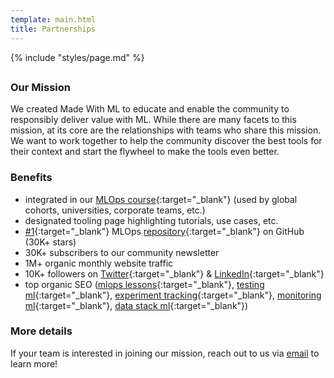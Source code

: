 ```yaml
---
template: main.html
title: Partnerships
---
```


{% include "styles/page.md" %}

##

### Our Mission

We created Made With ML to educate and enable the community to responsibly deliver value with ML. While there are many facets to this mission, at its core are the relationships with teams who share this mission. We want to work together to help the community discover the best tools for their context and start the flywheel to make the tools even better.

### Benefits

- integrated in our [MLOps course](https://madewithml.com/){:target="_blank"} (used by global cohorts, universities, corporate teams, etc.)
- designated tooling page highlighting tutorials, use cases, etc.
- [&#35;1](https://github.com/topics/mlops){:target="_blank"} MLOps [repository](https://github.com/GokuMohandas/made-with-ml){:target="_blank"} on GitHub (30K+ stars)
- 30K+ subscribers to our community newsletter
- 1M+ organic monthly website traffic
- 10K+ followers on [Twitter](https://twitter.com/GokuMohandas){:target="_blank"} & [LinkedIn](https://linkedin.com/in/goku){:target="_blank"}
- top organic SEO ([mlops lessons](https://www.google.com/search?q=mlops+lessons){:target="_blank"}, [testing ml](https://www.google.com/search?q=testing+ml){:target="_blank"}, [experiment tracking](https://www.google.com/search?q=experiment+tracking+ml){:target="_blank"}, [monitoring ml](https://www.google.com/search?q=monitoring+ml){:target="_blank"}, [data stack ml](https://www.google.com/search?q=data+stack+for+ml){:target="_blank"})

### More details

If your team is interested in joining our mission, reach out to us via <a href="mailto:goku@madewithml.com" target="_blank">email</a> to learn more!
















